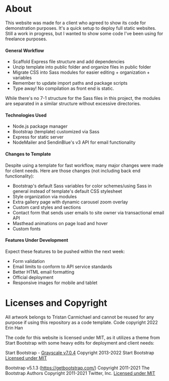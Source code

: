 # About

This website was made for a client who agreed to show its code for demonstration purposes. It's a quick setup to deploy full static websites. Still a work in progress, but I wanted to show some code I've been using for freelance purposes.

#### General Workflow
- Scaffold Express file structure and add dependencies
- Unzip template into public folder and organize files in public folder
- Migrate CSS into Sass modules for easier editing + organization + variables
- Remember to update import paths and package scripts
- Type away! No compilation as front end is static.

While there's no 7-1 structure for the Sass files in this project, the modules are separated in a similar structure without excessive directories.

#### Technologies Used
- Node.js package manager
- Bootstrap (template) customized via Sass
- Express for static server
- NodeMailer and SendinBlue's v3 API for email functionality

#### Changes to Template
Despite using a template for fast workflow, many major changes were made for client needs. Here are those changes (not including back end functionality):

- Bootstrap's default Sass variables for color schemes/using Sass in general instead of template's default CSS stylesheet
- Style organization via modules
- Extra gallery page with dynamic carousel zoom overlay
- Custom card styles and sections
- Contact form that sends user emails to site owner via transactional email API
- Masthead animations on page load and hover
- Custom fonts

#### Features Under Development
Expect these features to be pushed within the next week:

- Form validation
- Email limits to conform to API service standards
- Better HTML email formatting
- Official deployment
- Responsive images for mobile and tablet

# Licenses and Copyright

All artwork belongs to Tristan Carmichael and cannot be reused for any purpose if using this repository as a code template.
Code copyright 2022 Erin Han

The code for this website is licensed under MIT, as it utilizes a theme from Start Bootstrap with some heavy edits for deployment and client needs:

Start Bootstrap - [Grayscale v7.0.4](https://startbootstrap.com/theme/grayscale)
Copyright 2013-2022 Start Bootstrap
[Licensed under MIT](https://github.com/StartBootstrap/startbootstrap-grayscale/blob/master/LICENSE)

Bootstrap v5.1.3 (https://getbootstrap.com/)
Copyright 2011-2021 The Bootstrap Authors
Copyright 2011-2021 Twitter, Inc.
[Licensed under MIT](https://github.com/twbs/bootstrap/blob/main/LICENSE)